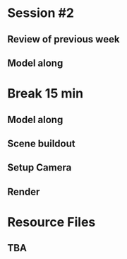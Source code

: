# Session #2 

## Review of previous week

## Model along

# Break 15 min 

## Model along

## Scene buildout

## Setup Camera 

## Render

# Resource Files

## TBA